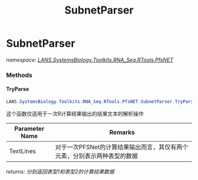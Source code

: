 ﻿---
title: SubnetParser
---

# SubnetParser
_namespace: [LANS.SystemsBiology.Toolkits.RNA_Seq.RTools.PfsNET](N-LANS.SystemsBiology.Toolkits.RNA_Seq.RTools.PfsNET.html)_



### Methods

#### TryParse
```csharp
LANS.SystemsBiology.Toolkits.RNA_Seq.RTools.PfsNET.SubnetParser.TryParse(System.String[])
```
这个函数仅适用于一次R计算结果输出的结果文本的解析操作

|Parameter Name|Remarks|
|--------------|-------|
|TextLines|对于一次PFSNet的计算结果输出而言，其仅有两个元素，分别表示两种表型的数据|

_returns: 分别返回表型1和表型2的计算结果数据_




